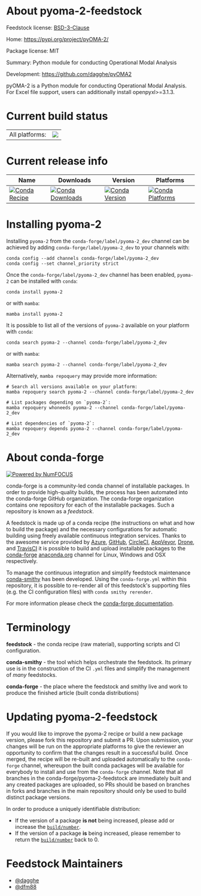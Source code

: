 About pyoma-2-feedstock
=======================

Feedstock license: [BSD-3-Clause](https://github.com/conda-forge/pyoma-2-feedstock/blob/main/LICENSE.txt)

Home: https://pypi.org/project/pyOMA-2/

Package license: MIT

Summary: Python module for conducting Operational Modal Analysis

Development: https://github.com/dagghe/pyOMA2

pyOMA-2 is a Python module for conducting Operational Modal Analysis.
For Excel file support, users can additionally install openpyxl>=3.1.3.


Current build status
====================


<table><tr><td>All platforms:</td>
    <td>
      <a href="https://dev.azure.com/conda-forge/feedstock-builds/_build/latest?definitionId=23492&branchName=main">
        <img src="https://dev.azure.com/conda-forge/feedstock-builds/_apis/build/status/pyoma-2-feedstock?branchName=main">
      </a>
    </td>
  </tr>
</table>

Current release info
====================

| Name | Downloads | Version | Platforms |
| --- | --- | --- | --- |
| [![Conda Recipe](https://img.shields.io/badge/recipe-pyoma--2-green.svg)](https://anaconda.org/conda-forge/pyoma-2) | [![Conda Downloads](https://img.shields.io/conda/dn/conda-forge/pyoma-2.svg)](https://anaconda.org/conda-forge/pyoma-2) | [![Conda Version](https://img.shields.io/conda/vn/conda-forge/pyoma-2.svg)](https://anaconda.org/conda-forge/pyoma-2) | [![Conda Platforms](https://img.shields.io/conda/pn/conda-forge/pyoma-2.svg)](https://anaconda.org/conda-forge/pyoma-2) |

Installing pyoma-2
==================

Installing `pyoma-2` from the `conda-forge/label/pyoma-2_dev` channel can be achieved by adding `conda-forge/label/pyoma-2_dev` to your channels with:

```
conda config --add channels conda-forge/label/pyoma-2_dev
conda config --set channel_priority strict
```

Once the `conda-forge/label/pyoma-2_dev` channel has been enabled, `pyoma-2` can be installed with `conda`:

```
conda install pyoma-2
```

or with `mamba`:

```
mamba install pyoma-2
```

It is possible to list all of the versions of `pyoma-2` available on your platform with `conda`:

```
conda search pyoma-2 --channel conda-forge/label/pyoma-2_dev
```

or with `mamba`:

```
mamba search pyoma-2 --channel conda-forge/label/pyoma-2_dev
```

Alternatively, `mamba repoquery` may provide more information:

```
# Search all versions available on your platform:
mamba repoquery search pyoma-2 --channel conda-forge/label/pyoma-2_dev

# List packages depending on `pyoma-2`:
mamba repoquery whoneeds pyoma-2 --channel conda-forge/label/pyoma-2_dev

# List dependencies of `pyoma-2`:
mamba repoquery depends pyoma-2 --channel conda-forge/label/pyoma-2_dev
```


About conda-forge
=================

[![Powered by
NumFOCUS](https://img.shields.io/badge/powered%20by-NumFOCUS-orange.svg?style=flat&colorA=E1523D&colorB=007D8A)](https://numfocus.org)

conda-forge is a community-led conda channel of installable packages.
In order to provide high-quality builds, the process has been automated into the
conda-forge GitHub organization. The conda-forge organization contains one repository
for each of the installable packages. Such a repository is known as a *feedstock*.

A feedstock is made up of a conda recipe (the instructions on what and how to build
the package) and the necessary configurations for automatic building using freely
available continuous integration services. Thanks to the awesome service provided by
[Azure](https://azure.microsoft.com/en-us/services/devops/), [GitHub](https://github.com/),
[CircleCI](https://circleci.com/), [AppVeyor](https://www.appveyor.com/),
[Drone](https://cloud.drone.io/welcome), and [TravisCI](https://travis-ci.com/)
it is possible to build and upload installable packages to the
[conda-forge](https://anaconda.org/conda-forge) [anaconda.org](https://anaconda.org/)
channel for Linux, Windows and OSX respectively.

To manage the continuous integration and simplify feedstock maintenance
[conda-smithy](https://github.com/conda-forge/conda-smithy) has been developed.
Using the ``conda-forge.yml`` within this repository, it is possible to re-render all of
this feedstock's supporting files (e.g. the CI configuration files) with ``conda smithy rerender``.

For more information please check the [conda-forge documentation](https://conda-forge.org/docs/).

Terminology
===========

**feedstock** - the conda recipe (raw material), supporting scripts and CI configuration.

**conda-smithy** - the tool which helps orchestrate the feedstock.
                   Its primary use is in the construction of the CI ``.yml`` files
                   and simplify the management of *many* feedstocks.

**conda-forge** - the place where the feedstock and smithy live and work to
                  produce the finished article (built conda distributions)


Updating pyoma-2-feedstock
==========================

If you would like to improve the pyoma-2 recipe or build a new
package version, please fork this repository and submit a PR. Upon submission,
your changes will be run on the appropriate platforms to give the reviewer an
opportunity to confirm that the changes result in a successful build. Once
merged, the recipe will be re-built and uploaded automatically to the
`conda-forge` channel, whereupon the built conda packages will be available for
everybody to install and use from the `conda-forge` channel.
Note that all branches in the conda-forge/pyoma-2-feedstock are
immediately built and any created packages are uploaded, so PRs should be based
on branches in forks and branches in the main repository should only be used to
build distinct package versions.

In order to produce a uniquely identifiable distribution:
 * If the version of a package **is not** being increased, please add or increase
   the [``build/number``](https://docs.conda.io/projects/conda-build/en/latest/resources/define-metadata.html#build-number-and-string).
 * If the version of a package **is** being increased, please remember to return
   the [``build/number``](https://docs.conda.io/projects/conda-build/en/latest/resources/define-metadata.html#build-number-and-string)
   back to 0.

Feedstock Maintainers
=====================

* [@dagghe](https://github.com/dagghe/)
* [@dfm88](https://github.com/dfm88/)

